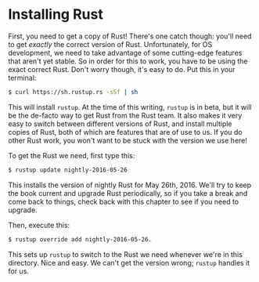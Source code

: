 # Installing Rust

First, you need to get a copy of Rust! There's one catch though: you'll need to
get _exactly_ the correct version of Rust. Unfortunately, for OS development,
we need to take advantage of some cutting-edge features that aren't yet stable.
So in order for this to work, you have to be using the exact correct Rust. Don't
worry though, it's easy to do. Put this in your terminal:

```bash
$ curl https://sh.rustup.rs -sSf | sh
```

This will install `rustup`. At the time of this writing, `rustup` is in beta,
but it will be the de-facto way to get Rust from the Rust team. It also makes
it very easy to switch between different versions of Rust, and install
multiple copies of Rust, both of which are features that are of use to us. If
you do other Rust work, you won't want to be stuck with the version we use here!

To get the Rust we need, first type this:

```bash
$ rustup update nightly-2016-05-26
```

This installs the version of nightly Rust for May 26th, 2016. We'll try to keep
the book current and upgrade Rust periodically, so if you take a break and come
back to things, check back with this chapter to see if you need to upgrade.

Then, execute this:

```bash
$ rustup override add nightly-2016-05-26.
```

This sets up `rustup` to switch to the Rust we need whenever we're in this
directory. Nice and easy. We can't get the version wrong; `rustup` handles it
for us.
